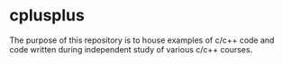 # cplusplus

The purpose of this repository is to house examples of c/c++ code and code written during independent study of various c/c++ courses.
